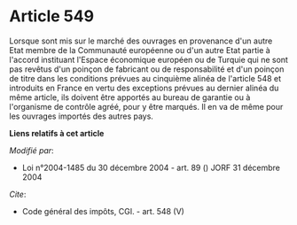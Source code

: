 # Article 549

Lorsque sont mis sur le marché des ouvrages en provenance d'un autre Etat membre de la Communauté européenne ou d'un autre
Etat partie à l'accord instituant l'Espace économique européen ou de Turquie qui ne sont pas revêtus d'un poinçon de
fabricant ou de responsabilité et d'un poinçon de titre dans les conditions prévues au cinquième alinéa de l'article 548 et
introduits en France en vertu des exceptions prévues au dernier alinéa du même article, ils doivent être apportés au bureau
de garantie ou à l'organisme de contrôle agréé, pour y être marqués. Il en va de même pour les ouvrages importés des autres
pays.

**Liens relatifs à cet article**

_Modifié par_:

  - Loi n°2004-1485 du 30 décembre 2004 - art. 89 () JORF 31 décembre 2004

_Cite_:

  - Code général des impôts, CGI. - art. 548 (V)
